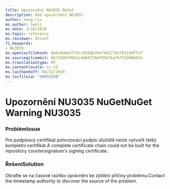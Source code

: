 ```yaml
---
title: Upozornění NU3035 NuGet
description: Kód upozornění NU3035
author: heng-liu
ms.author: henli
ms.date: 3/18/2019
ms.topic: reference
ms.reviewer: dtivel
f1_keywords:
- NU3035
ms.openlocfilehash: 8ebc8d8e377dcc85b8b76ef4d127d1781530f7e7
ms.sourcegitcommit: 6b71926f062ecddb8729ef8567baf67fd269642a
ms.translationtype: MT
ms.contentlocale: cs-CZ
ms.lasthandoff: 04/22/2019
ms.locfileid: "59931550"
---
```

# <a name="nuget-warning-nu3035"></a><span data-ttu-id="166a6-103">Upozornění NU3035 NuGet</span><span class="sxs-lookup"><span data-stu-id="166a6-103">NuGet Warning NU3035</span></span>

### <a name="issue"></a><span data-ttu-id="166a6-104">Problém</span><span class="sxs-lookup"><span data-stu-id="166a6-104">Issue</span></span>

<span data-ttu-id="166a6-105">Pro podpisový certifikát potvrzovací podpis úložiště nelze vytvořit řetěz kompletní certifikát.</span><span class="sxs-lookup"><span data-stu-id="166a6-105">A complete certificate chain could not be built for the repository countersignature's signing certificate.</span></span>


### <a name="solution"></a><span data-ttu-id="166a6-106">Řešení</span><span class="sxs-lookup"><span data-stu-id="166a6-106">Solution</span></span>

<span data-ttu-id="166a6-107">Obraťte se na časové razítko oprávnění ke zjištění příčiny problému.</span><span class="sxs-lookup"><span data-stu-id="166a6-107">Contact the timestamp authority to discover the source of the problem.</span></span>